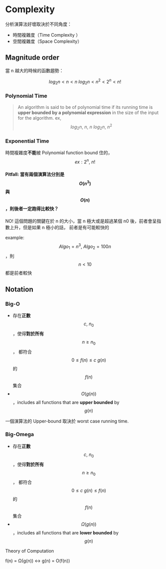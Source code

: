 # Complexity

分析演算法好壞取決於不同角度：

* 時間複雜度（Time Complexity ）
* 空間複雜度（Space Complexity）

## Magnitude order

當 n 越大的時候的函數趨勢：

 $$log_2n < n < n\ log_2 n < n^2 < 2^n < n!$$

### Polynomial Time

> An algorithm is said to be of polynomial time if its running time is **upper bounded by a polynomial expression** in the size of the input for the algorithm. ex, $$log_2n ,\  n ,\ n\ log_2 n,\ n^2$$

### Exponential Time

時間複雜度**不能**被 Polynomial function bound 住的， $$ex: 2^n,\ n!$$

#### Pitfall: 當有兩個演算法分別是 $$O(n^3)$$ 與 $$O(n)$$，則後者一定跑得比較快？

NO! 這個問題的關鍵在於 n 的大小，當 n 極大或是超過某個 n0 後，前者會呈指數上升，但是如果 n 極小的話， 前者是有可能較快的

example: $$Algo_1 = n^3,\ Algo_2=100n$$ ，則 $$n<10$$ 都是前者較快

## Notation

### Big-O

* 存在**正數**$$c,\ n_0$$，使得**對於所有**$$n ≥ n_0$$， 都符合 $$0 ≤ f(n) ≤ c\ g(n)$$的$$f(n)$$集合
* $$O(g(n))$$，includes all functions that are **upper bounded** by $$g(n)$$

一個演算法的 Upper-bound 取決於 worst case running time.

### Big-Omega

* 存在**正數**$$c,\ n_0$$，使得**對於所有**$$n ≥ n_0$$， 都符合 $$0 ≤  c\ g(n) ≤ f(n)$$的$$f(n)$$集合
* $$Ω(g(n))$$，includes all functions that are **lower bounded** by $$g(n)$$



Theory of Computation

f\(n\) = Ω\(g\(n\)\) &lt;-&gt; g\(n\) = O\(f\(n\)\)



